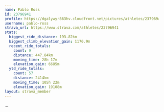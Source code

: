 ```yaml
---
name: Pablo Ross
id: 23796941
profile: https://dgalywyr863hv.cloudfront.net/pictures/athletes/23796941/14615399/1/large.jpg
username: pablo-ross
strava_url: https://www.strava.com/athletes/23796941
stats:
  biggest_ride_distance: 193.82km
  biggest_climb_elevation_gain: 1170.9m
  recent_ride_totals:
    count: 9
    distance: 447.84km
    moving_time: 28h 17m
    elevation_gain: 6685m
  ytd_ride_totals:
    count: 57
    distance: 2414km
    moving_time: 105h 22m
    elevation_gain: 19108m
layout: strava_member
--- 
```

...
